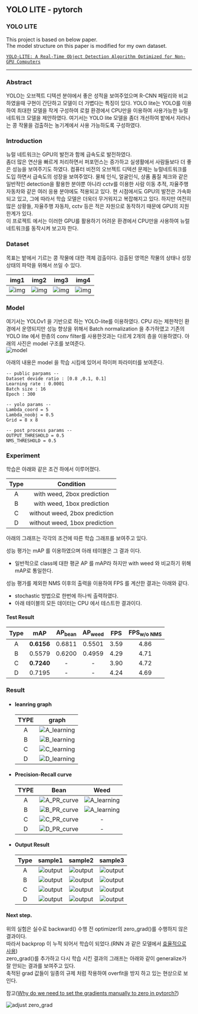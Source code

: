 ## YOLO LITE - pytorch

### YOLO LITE
This project is based on below paper.  
The model structure on this paper is modified for my own dataset.  
   
[`YOLO-LITE: A Real-Time Object Detection Algorithm Optimized for Non-GPU Computers`](https://arxiv.org/pdf/1811.05588)

---  

### Abstract  
YOLO는 오브젝트 디텍션 분야에서 좋은 성적을 보여주었으며 R-CNN 페밀리와 비교 하였을때 구현이 간단하고 모델이 더 가볍다는 특징이 있다.
YOLO lite는 YOLO를 이용하여 최대한 모델을 작게 구성하여 로컬 환경에서 CPU만을 이용하여 사용가능한 뉴럴네트워크 모델을 제안하였다.
여기서는 YOLO lite 모델을 좀더 개선하여 밭에서 자라나는 콩 작물을 검출하는 농기계에서 사용 가능하도록 구성하였다.
  
### Introduction  
뉴럴 네트워크는 GPU의 발전과 함께 급속도로 발전하였다.  
좀더 많은 연산을 빠르게 처리하면서 퍼포먼스는 증가하고 실생활에서 사람들보다 더 좋은 성능을 보여주기도 하였다.
컴퓨터 비전의 오브젝트 디텍션 문제는 뉴럴네트워크를 도입 하면서 급속도의 성장을 보여주었다.
물체 인식, 얼굴인식, 상품 품질 체크와 같은 일반적인 detection을 활용한 분야뿐 아니라 cctv를 이용한 사람 이동 추적,  자율주행 자동차와 같은 여러 응용 분야에도  적용되고 있다. 
현 시점에서도 GPU의 발전은 가속화 되고 있고, 그에 따라서 학습 모델은 더욱더 무거워지고  복잡해지고 있다.
하지만 여전히 많은 상황들, 자율주행 자동차, cctv 등은 적은 자원으로 동작하기 때문에 GPU의 지원 한계가 있다.   
이 프로젝트 에서는 이러한 GPU를 활용하기 어려운 환경에서 CPU만을 사용하여 뉴럴네트워크를 동작시켜 보고자 한다.
  
### Dataset  
목표는 밭에서 기르는 콩 작물에 대한 객체 검출이다. 검출된 영역은  작물의 상태나 성장 상태의 파악을 위해서 쓰일 수 있다.  
  
img1|img2|img3|img4
:----:|:----:|:----:|:----:
![img](https://raw.githubusercontent.com/hololee/YOLO_LITE/master/data/bean_leaf/images/a1.png)|![img](https://raw.githubusercontent.com/hololee/YOLO_LITE/master/data/bean_leaf/images/a2.png)|![img](https://raw.githubusercontent.com/hololee/YOLO_LITE/master/data/bean_leaf/images/a3.png)|![img](https://raw.githubusercontent.com/hololee/YOLO_LITE/master/data/bean_leaf/images/a4.png)


  
### Model   
여기서는 YOLOv1 을 기반으로 하는 YOLO-lite를 이용하였다. CPU 라는 제한적인 환경에서 운영되지만  성능 향상을 위해서 Batch normalization 을 추가하였고 기존의 YOLO lite 에서 한층의 conv filter를 사용한것과는 다르게 2개의 층을 이용하였다.
아래의 사진은 model 구조를 보여준다.  
![model](https://raw.githubusercontent.com/hololee/YOLO_LITE/master/models/model.jpg)  
  

아래의 내용은 model 을 학습 시킴에 있어서 하이퍼 파라미터를 보여준다.

~~~
-- public parpams --
Dataset devide ratio : [0.8 ,0.1, 0.1]
Learning rate : 0.0001
Batch size : 16
Epoch : 300

-- yolo params --
Lambda_coord = 5
Lambda_noobj = 0.5
Grid = 8 x 8

-- post process params --
OUTPUT_THRESHOLD = 0.5
NMS_THRESHOLD = 0.5
~~~

  
### Experiment
학습은 아래와 같은 조건 하에서 이루어졌다.      

Type | Condition
:----:|:----:
A | with weed, 2box prediction
B | with weed, 1box prediction  
C | without weed, 2box prediction  
D | without weed, 1box prediction  

아래의 그래프는 각각의 조건에 따른 학습 그래프를 보여주고 있다.

성능 평가는 mAP 를 이용하였으며 아래 테이블은 그 결과 이다.  
- 일반적으로 class에 대한 평균 AP 를 mAP라 하지만 with weed 와 비교하기 위해 mAP로 통일한다.  

성능 평가를 제외한 NMS 이후의 출력을 이용하여 FPS 를 계산한 결과는 아래와 같다.
- stochastic 방법으로 한번에 하나씩 출력하였다.
- 아래 테이블의 모든 데이터는 CPU 에서 테스트한 결과이다.
  
#### Test Result
Type|mAP|AP<sub>bean</sub>|AP<sub>weed</sub>|FPS|FPS<sub>w/o NMS</sub>
:----:|:----:|:----:|:----:|:----:|:----:
A |**0.6156**|0.6811|0.5501|3.59|4.86
B |0.5579|0.6200|0.4959|4.29|4.71
C | **0.7240**|-|-|3.90|4.72|
D |0.7195|-|-|4.24|4.69|
  
### Result 

- #### leanring graph
    TYPE|graph| 
    :----:|:----:
    A |![A_learning](https://raw.githubusercontent.com/hololee/YOLO_LITE/master/output/bean_leaf/learning_graph(weed%2C%202boxes).png)
    B |![B_learning](https://raw.githubusercontent.com/hololee/YOLO_LITE/master/output/bean_leaf/learning_graph(weed%2C%201boxes).png)
    C |![C_learning](https://raw.githubusercontent.com/hololee/YOLO_LITE/master/output/bean_leaf_noweed/learning_graph(noweed%2C%202boxes).png)
    D |![D_learning](https://raw.githubusercontent.com/hololee/YOLO_LITE/master/output/bean_leaf_noweed/learning_graph(noweed%2C%201boxes).png)  
  
  
- #### Precision-Recall curve
    TYPE|Bean|Weed 
    :----:|:----:|:----:
    A |![A_PR_curve](https://raw.githubusercontent.com/hololee/YOLO_LITE/master/output/bean_leaf/precision_recall_curve_Bean(weed%2C%202boxes).png)|![A_learning](https://raw.githubusercontent.com/hololee/YOLO_LITE/master/output/bean_leaf/precision_recall_curve_Weed(weed%2C%202boxes).png)
    B |![B_PR_curve](https://raw.githubusercontent.com/hololee/YOLO_LITE/master/output/bean_leaf/precision_recall_curve_Bean(weed%2C%201boxes).png)|![A_learning](https://raw.githubusercontent.com/hololee/YOLO_LITE/master/output/bean_leaf/precision_recall_curve_Weed(weed%2C%201boxes).png)
    C |![C_PR_curve](https://raw.githubusercontent.com/hololee/YOLO_LITE/master/output/bean_leaf_noweed/precision_recall_curve(noweed%2C%202boxes).png)|-
    D |![D_PR_curve](https://raw.githubusercontent.com/hololee/YOLO_LITE/master/output/bean_leaf_noweed/precision_recall_curve(noweed%2C%201boxes).png)|-
  
  
- #### Output Result
    Type|sample1|sample2|sample3
    :----:|:----:|:----:|:----:
    A|![output](https://raw.githubusercontent.com/hololee/YOLO_LITE/master/output/A_2.png)|![output](https://raw.githubusercontent.com/hololee/YOLO_LITE/master/output/A_3.png)|![output](https://raw.githubusercontent.com/hololee/YOLO_LITE/master/output/A_4.png)
    B|![output](https://raw.githubusercontent.com/hololee/YOLO_LITE/master/output/B_2.png)|![output](https://raw.githubusercontent.com/hololee/YOLO_LITE/master/output/B_3.png)|![output](https://raw.githubusercontent.com/hololee/YOLO_LITE/master/output/B_4.png)
    C|![output](https://raw.githubusercontent.com/hololee/YOLO_LITE/master/output/C_2.png)|![output](https://raw.githubusercontent.com/hololee/YOLO_LITE/master/output/C_3.png)|![output](https://raw.githubusercontent.com/hololee/YOLO_LITE/master/output/C_4.png)
    D|![output](https://raw.githubusercontent.com/hololee/YOLO_LITE/master/output/D_2.png)|![output](https://raw.githubusercontent.com/hololee/YOLO_LITE/master/output/D_3.png)|![output](https://raw.githubusercontent.com/hololee/YOLO_LITE/master/output/D_4.png)
      

#### Next step.
위의 실험은 실수로 backward() 수행 전 optimizer의 zero_grad()를 수행하지 않은 결과이다.  
따라서 backprop 이 누적 되어서 학습이 되었다.(RNN 과 같은 모델에서 [효율적으로 사용](https://newsight.tistory.com/94))  
zero_grad()를 추가하고 다시 학습 시킨 결과의 그래프는 아래와 같이 generalize가 잘 안되는 결과를 보여주고 있다.  
축적된 grad 값들이 일종의 규제 처럼 작용하여 overfit을 방지 하고 있는 현상으로 보인다.  

참고([Why do we need to set the gradients manually to zero in pytorch?](https://discuss.pytorch.org/t/why-do-we-need-to-set-the-gradients-manually-to-zero-in-pytorch/4903/20))  

![adjust zero_grad](https://raw.githubusercontent.com/hololee/YOLO_LITE/master/output/final.png)

